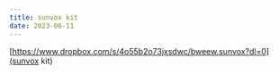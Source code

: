 ```yaml
---
title: sunvox kit
date: 2023-06-11
---
```

[https://www.dropbox.com/s/4o55b2o73jxsdwc/bweew.sunvox?dl=0](sunvox kit)
